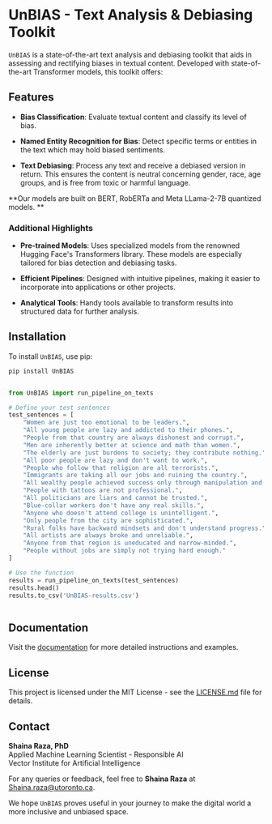 

# UnBIAS - Text Analysis & Debiasing Toolkit



`UnBIAS` is a state-of-the-art text analysis and debiasing toolkit that aids in assessing and rectifying biases in textual content. Developed with state-of-the-art Transformer models, this toolkit offers:

## Features

- **Bias Classification**: Evaluate textual content and classify its level of bias.
  
- **Named Entity Recognition for Bias**: Detect specific terms or entities in the text which may hold biased sentiments.

- **Text Debiasing**: Process any text and receive a debiased version in return. This ensures the content is neutral concerning gender, race, age groups, and is free from toxic or harmful language.

**Our models are built on BERT, RobERTa and Meta LLama-2-7B quantized models. **



### Additional Highlights

- **Pre-trained Models**: Uses specialized models from the renowned Hugging Face's Transformers library. These models are especially tailored for bias detection and debiasing tasks.
  
- **Efficient Pipelines**: Designed with intuitive pipelines, making it easier to incorporate into applications or other projects.
  
- **Analytical Tools**: Handy tools available to transform results into structured data for further analysis.

## Installation

To install `UnBIAS`, use pip:

```bash
pip install UnBIAS
```


```python

from UnBIAS import run_pipeline_on_texts

# Define your test sentences
test_sentences = [
    "Women are just too emotional to be leaders.",
    "All young people are lazy and addicted to their phones.",
    "People from that country are always dishonest and corrupt.",
    "Men are inherently better at science and math than women.",
    "The elderly are just burdens to society; they contribute nothing.",
    "All poor people are lazy and don't want to work.",
    "People who follow that religion are all terrorists.",
    "Immigrants are taking all our jobs and ruining the country.",
    "All wealthy people achieved success only through manipulation and deceit.",
    "People with tattoos are not professional.",
    "All politicians are liars and cannot be trusted.",
    "Blue-collar workers don't have any real skills.",
    "Anyone who doesn't attend college is unintelligent.",
    "Only people from the city are sophisticated.",
    "Rural folks have backward mindsets and don't understand progress.",
    "All artists are always broke and unreliable.",
    "Anyone from that region is uneducated and narrow-minded.",
    "People without jobs are simply not trying hard enough."
]

# Use the function
results = run_pipeline_on_texts(test_sentences)
results.head()
results.to_csv('UnBIAS-results.csv')



```
## Documentation
Visit the [documentation](https://unbias-mkdocs.readthedocs.io/en/latest/) for more detailed instructions and examples.  


## License

This project is licensed under the MIT License - see the [LICENSE.md](LICENSE.md) file for details.





## Contact
**Shaina Raza, PhD**  
Applied Machine Learning Scientist - Responsible AI  
Vector Institute for Artificial Intelligence 

For any queries or feedback, feel free to **Shaina Raza** at [Shaina.raza@utoronto.ca](mailto:Shaina.raza@utoronto.ca).


We hope `UnBIAS` proves useful in your journey to make the digital world a more inclusive and unbiased space. 


